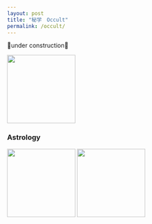```yaml
---
layout: post
title: "秘学　Occult"
permalink: /occult/
---
```


🚧under construction🚧

[<img src="https://images-na.ssl-images-amazon.com/images/I/51cVf4y0L-L._SY291_BO1,204,203,200_QL40_FMwebp_.jpg" height=160 >](http://library.lol/main/A9FF59B4AB929CCCFBBE130C7E3CD8CE)

### Astrology

[<img src="https://images-na.ssl-images-amazon.com/images/I/51eC7EQq+sL._SX329_BO1,204,203,200_.jpg" height=160 >](https://libgen.is/book/index.php?md5=EA2B0638F4D4B89DC25FE766E0E3E5AE)
[<img src="https://images-na.ssl-images-amazon.com/images/I/519ltVyneXL._SX348_BO1,204,203,200_.jpg" height=160 >](https://libgen.is/book/index.php?md5=75B77C064DD6AB0644E0CD8C6BE659B9)
